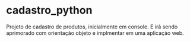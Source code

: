 # cadastro_python
Projeto de cadastro de produtos, inicialmente em console. E irã sendo aprimorado com orientação objeto e implmentar em uma aplicaçào web.

